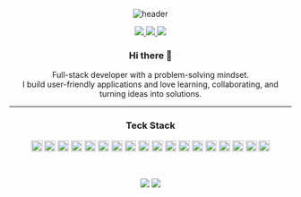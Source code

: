 <div align="center">
  
![header](https://capsule-render.vercel.app/api?type=egg&color=auto&height=300&section=header&text=Hi%20I'm%20Sol&fontSize=70&animation=fadeIn&fontcolor=white)

<p>
  <a href="mailto:fswd.yessir@gmail.com">
    <img src="https://img.shields.io/badge/Gmail-EA4335?style=flat-square&logo=Gmail&logoColor=white"/>
  </a>

  <a href="https://www.linkedin.com/in/yeseol/" target="_blank">
    <img src="https://img.shields.io/badge/Linkedin-0A66C2?style=flat-square&logo=Linkedin&logoColor=white"/>
  </a>

  <a href="https://solsolportfolio.vercel.app/" target="_blank">
    <img src="https://img.shields.io/badge/Portfolio-CBAACB?style=flat-square&logo=files&logoColor=white"/>
  </a>
</p>


<p>
<h3>Hi there 👋</h3>
Full-stack developer with a problem-solving mindset. <br>
I build user-friendly applications and love learning, collaborating, and turning ideas into solutions.
</p>

---

<h3 align="center">Teck Stack</h3>
<p align="center">
  <img src="https://img.shields.io/badge/JavaScript-F7DF1E?style=for-the-badge&logo=javascript&logoColor=black" height="20"/>
  <img src="https://img.shields.io/badge/TypeScript-007ACC?style=for-the-badge&logo=typescript&logoColor=white" height="20"/>
  <img src="https://img.shields.io/badge/HTML5-E34F26?style=for-the-badge&logo=html5&logoColor=white" height="20"/>
  <img src="https://img.shields.io/badge/CSS3-1572B6?style=for-the-badge&logo=css3&logoColor=white" height="20"/>
  <img src="https://img.shields.io/badge/React-20232A?style=for-the-badge&logo=react&logoColor=61DAFB" height="20"/>
  <img src="https://img.shields.io/badge/React_Native-20232A?style=for-the-badge&logo=react&logoColor=61DAFB" height="20"/>
  <img src="https://img.shields.io/badge/Next.js-000000?style=for-the-badge&logo=nextdotjs&logoColor=white" height="20"/>
  <img src="https://img.shields.io/badge/Node.js-339933?style=for-the-badge&logo=nodedotjs&logoColor=white" height="20"/>
  <img src="https://img.shields.io/badge/Strapi-2E7EEA?style=for-the-badge&logo=strapi&logoColor=white" height="20"/>
  <img src="https://img.shields.io/badge/Tailwind_CSS-06B6D4?style=for-the-badge&logo=tailwindcss&logoColor=white" height="20"/>
  <img src="https://img.shields.io/badge/MySQL-4479A1?style=for-the-badge&logo=mysql&logoColor=white" height="20"/>
  <img src="https://img.shields.io/badge/PostgreSQL-336791?style=for-the-badge&logo=postgresql&logoColor=white" height="20"/>
  <img src="https://img.shields.io/badge/Neon-00BFA5?style=for-the-badge&logo=neon&logoColor=white" height="20"/>
  <img src="https://img.shields.io/badge/Figma-F24E1E?style=for-the-badge&logo=figma&logoColor=white" height="20"/>
  <img src="https://img.shields.io/badge/Atom-66595C?style=for-the-badge&logo=atom&logoColor=white" height="20"/>
  <img src="https://img.shields.io/badge/Vercel-000000?style=for-the-badge&logo=vercel&logoColor=white" height="20"/>
  <img src="https://img.shields.io/badge/Render-46E3B7?style=for-the-badge&logo=render&logoColor=white" height="20"/>
  <img src="https://img.shields.io/badge/Firebase-FFCA28?style=for-the-badge&logo=firebase&logoColor=black" height="20"/>
</p>


<!--## 📊 **GitHub Stats** 
<div align="center">
  <img  src="https://github-profile-summary-cards.vercel.app/api/cards/repos-per-language?username=devBySol&theme=github_dark" alt="Top Languages" style="margin-right: 20px;" />
  <img  src="https://github-profile-summary-cards.vercel.app/api/cards/most-commit-language?username=devBySol&theme=github_dark" alt="Most Used Languages" style="margin-left: 20px;" />
</div>-->
<br>

![](https://github.com/devBySol/github-stats-transparent/blob/output/generated/overview.svg)
![](https://github.com/devBySol/github-stats-transparent/blob/output/generated/languages.svg)
</div>





